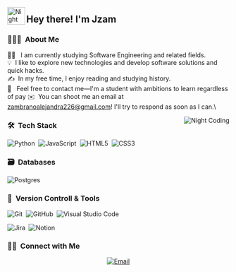 

<img alt="Night Coding" src="./assets/Hand%20Wave.gif" width='40' align="left"/><h2 align="left">Hey there! I'm Jzam</h2>

<!-- ## 👋 &nbsp;Hey there! I'm Aditya Kanoi -->

### 👨🏻‍💻 &nbsp;About Me

👨‍💻 &nbsp; I am currently studying Software Engineering and related fields.\
💡 &nbsp;I like to explore new technologies and develop software solutions and quick hacks.\
✍️ &nbsp;In my free time, I enjoy reading and studying history.\
💬 &nbsp; Feel free to contact me—I'm a student with ambitions to learn regardless of pay
✉️ &nbsp;You can shoot me an email at zambranoalejandra226@gmail.com! I'll try to respond as soon as I can.\



<img alt="Night Coding" src="![WhatsApp Image 2025-08-05 at 13 42 48_3c7899d3](https://github.com/user-attachments/assets/3b324f78-0f3a-4944-81aa-64ed1a381394)
" align="right"/>

### 🛠 &nbsp;Tech Stack

![Python](https://img.shields.io/badge/python-3670A0?style=for-the-badge&logo=python&logoColor=ffdd54)&nbsp;
![JavaScript](https://img.shields.io/badge/javascript-%23323330.svg?style=for-the-badge&logo=javascript&logoColor=%23F7DF1E)&nbsp;
![HTML5](https://img.shields.io/badge/html5-%23E34F26.svg?style=for-the-badge&logo=html5&logoColor=white)&nbsp;
![CSS3](https://img.shields.io/badge/css3-%231572B6.svg?style=for-the-badge&logo=css3&logoColor=white)&nbsp;



### 🗃 &nbsp;Databases
![Postgres](https://img.shields.io/badge/postgres-%23316192.svg?style=for-the-badge&logo=postgresql&logoColor=white)&nbsp;

### 🧰 &nbsp;Version Controll & Tools 

![Git](https://img.shields.io/badge/git-%23F05033.svg?style=for-the-badge&logo=git&logoColor=white)&nbsp;
![GitHub](https://img.shields.io/badge/github-%23121011.svg?style=for-the-badge&logo=github&logoColor=white)&nbsp;
![Visual Studio Code](https://img.shields.io/badge/Visual%20Studio%20Code-0078d7.svg?style=for-the-badge&logo=visual-studio-code&logoColor=white)&nbsp;

![Jira](https://img.shields.io/badge/jira-%230A0FFF.svg?style=for-the-badge&logo=jira&logoColor=white)&nbsp;
![Notion](https://img.shields.io/badge/Notion-%23000000.svg?style=for-the-badge&logo=notion&logoColor=white)&nbsp;


### 🤝🏻 &nbsp;Connect with Me

<p align="center">
  <a href="mailto:zambranoalejandra226@gmail.com">
    <img src="https://img.shields.io/badge/-zambranoalejandra226226@gmail.com-D14836?style=flat&logo=Gmail&logoColor=white" alt="Email" />
  </a>
</p>




